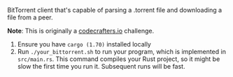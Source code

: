 
BitTorrent client that's capable of parsing a .torrent file and downloading a file from a peer.

**Note**: This is originally a [codecrafters.io](https://codecrafters.io) challenge.


1. Ensure you have `cargo (1.70)` installed locally
1. Run `./your_bittorrent.sh` to run your program, which is implemented in
   `src/main.rs`. This command compiles your Rust project, so it might be slow
   the first time you run it. Subsequent runs will be fast.

